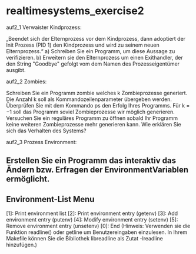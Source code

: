 # realtimesystems_exercise2

auf2_1
Verwaister Kindprozess:

„Beendet sich der Elternprozess vor dem Kindprozess, dann adoptiert der Init
Prozess (PID 1) den Kindprozess und wird zu seinem neuen Elternprozess.“
a) Schreiben Sie ein Programm, um diese Aussage zu verifizieren.
b) Erweitern sie den Elternprozess um einen Exithandler, der den String
"Goodbye" gefolgt vom dem Namen des Prozesseigentümer ausgibt.

auf2_2
Zombies:

Schreiben Sie ein Programm zombie welches k Zombieprozesse generiert. Die
Anzahl k soll als Kommandozeilenparameter übergeben werden. Überprüfen Sie
mit dem Kommando ps den Erfolg Ihres Programms.
Für k = −1 soll das Programm soviel Zombieprozesse wir möglich generieren.
Versuchen Sie ein reguläres Programm zu öffnen sobald Ihr Programm keine weiteren
Zombieprozesse mehr generieren kann. Wie erklären Sie sich das Verhalten
des Systems?

auf2_3
Prozess Environment:

Erstellen Sie ein Programm das interaktiv das Ändern bzw. Erfragen der EnvironmentVariablen
ermöglicht.
---------------------
Environment-List Menu
---------------------
[1]: Print environment list
[2]: Print environment entry (getenv)
[3]: Add environment entry (putenv)
[4]: Modify environment entry (setenv)
[5]: Remove environment entry (unsetenv)
[0]: End
(Hinweis: Verwenden sie die Funktion readline() oder getline um Benutzereingaben
einzulesen. In Ihrem Makefile können Sie die Bibliothek libreadline
als Zutat -lreadline hinzufügen.)
